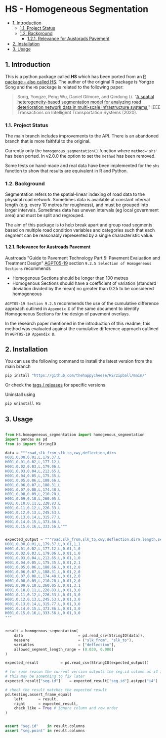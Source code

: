 # HS - Homogeneous Segmentation <!-- omit in toc -->

- [1. Introduction](#1-introduction)
  - [1.1. Project Status](#11-project-status)
  - [1.2. Background](#12-background)
    - [1.2.1. Relevance for Austorads Pavement](#121-relevance-for-austorads-pavement)
- [2. Installation](#2-installation)
- [3. Usage](#3-usage)

## 1. Introduction

This is a python package called **HS** which has been ported from an
[R package - also called HS](https://cran.r-project.org/web/packages/HS/index.html).
The author of the original R package is Yongze Song and the `HS` package is related to
the following paper:

> Song, Yongze, Peng Wu, Daniel Gilmore, and Qindong Li.
> "[A spatial heterogeneity-based segmentation model for analyzing road deterioration network data in multi-scale infrastructure systems.](https://ieeexplore.ieee.org/document/9123684)"
> IEEE Transactions on Intelligent Transportation Systems (2020).

### 1.1. Project Status

The main branch includes improvements to the API. There is an abandoned branch
that is more faithful to the original.

Currently only the `homogenous_segmentation()` function where `method='shs'` has
been ported. In v2.0.0 the option to set the `method` has been removed.

Some tests on hand-made and real data have been implemented for the `shs`
function to show that results are equivalent in R and Python.

### 1.2. Background

Segmentation refers to the spatial-linear indexing of road data to the physical
road network. Sometimes data is available at constant interval length (e.g.
every 10 metres for roughness), and must be grouped into larger intervals.
Sometimes data has uneven intervals (eg local government area) and must be split
and regrouped.

The aim of this package is to help break apart and group road segments based on
multiple road condition variables and categories such that each segment can be
reasonably represented by a single characteristic value.

#### 1.2.1. Relevance for Austroads Pavement

Austroads "Guide to Pavement Technology Part 5: Pavement Evaluation and
Treatment Design"
[AGPT05-19](https://austroads.com.au/publications/pavement/agpt05) section
`9.2.5 Selection of Homogeneous Sections` recommends

- Homogenous Sections should be longer than 100 metres
- Homogenous Sections should have a coefficient of variation (standard deviation
  divided by the mean) no greater than 0.25 to be considered homogeneous

`AGPT05-19 Section 9.2.5` recommends the use of the cumulative difference
approach outlined in `Appendix D` of the same document to identify Homogeneous
Sections for the design of pavement overlays.

In the research paper mentioned in the introduction of this readme, this method was evaluated against the cumulative difference approach outlined in `AGPT05-19 Appendix D`.

## 2. Installation

You can use the following command to install the latest version from the main
branch

```bash
pip install "https://github.com/thehappycheese/HS/zipball/main/"
```

Or check the [tags / releases](https://github.com/thehappycheese/HS/releases) for
specific versions.

Uninstall using

```bash
pip uninstall HS
```

## 3. Usage

```python

from HS.homogeneous_segmentation import homogenous_segmentation
import pandas as pd
from io import StringIO

data = """road,slk_from,slk_to,cwy,deflection,dirn
H001,0.00,0.01,L,179.37,L
H001,0.01,0.02,L,177.12,L
H001,0.02,0.03,L,179.06,L
H001,0.03,0.04,L,212.65,L
H001,0.04,0.05,L,175.35,L
H001,0.05,0.06,L,188.66,L
H001,0.06,0.07,L,188.31,L
H001,0.07,0.08,L,174.48,L
H001,0.08,0.09,L,210.28,L
H001,0.09,0.10,L,260.05,L
H001,0.10,0.11,L,228.83,L
H001,0.11,0.12,L,226.33,L
H001,0.12,0.13,L,245.53,L
H001,0.13,0.14,L,315.77,L
H001,0.14,0.15,L,373.86,L
H001,0.15,0.16,L,333.56,L"""


expected_output = """road,slk_from,slk_to,cwy,deflection,dirn,length,seg.id,seg.point
H001,0.00,0.01,L,179.37,L,0.01,1,1
H001,0.01,0.02,L,177.12,L,0.01,1,0
H001,0.02,0.03,L,179.06,L,0.01,1,0
H001,0.03,0.04,L,212.65,L,0.01,1,0
H001,0.04,0.05,L,175.35,L,0.01,2,1
H001,0.05,0.06,L,188.66,L,0.01,2,0
H001,0.06,0.07,L,188.31,L,0.01,2,0
H001,0.07,0.08,L,174.48,L,0.01,2,0
H001,0.08,0.09,L,210.28,L,0.01,2,0
H001,0.09,0.10,L,260.05,L,0.01,3,1
H001,0.10,0.11,L,228.83,L,0.01,3,0
H001,0.11,0.12,L,226.33,L,0.01,3,0
H001,0.12,0.13,L,245.53,L,0.01,3,0
H001,0.13,0.14,L,315.77,L,0.01,3,0
H001,0.14,0.15,L,373.86,L,0.01,3,0
H001,0.15,0.16,L,333.56,L,0.01,3,0
"""


result = homogenous_segmentation(
    data                         = pd.read_csv(StringIO(data)),
    measure                      = ("slk_from", "slk_to"),
    variables                    = ["deflection"],
    allowed_segment_length_range = (0.030, 0.080)
)

expected_result          = pd.read_csv(StringIO(expected_output))

# for some reason the current version outputs the seg.id column as i4 instead of i8
# this may be something to fix later
expected_result["seg.id"]    = expected_result["seg.id"].astype("i4")

# check the result matches the expected result
pd.testing.assert_frame_equal(
    left       = result,
    right      = expected_result,
    check_like = True # ignore column and row order
)


assert "seg.id"    in result.columns
assert "seg.point" in result.columns

```
